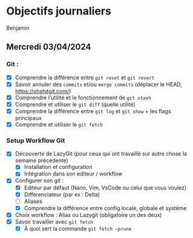 # Objectifs journaliers

Benjamin

## Mercredi 03/04/2024

### Git :

- [X] Comprendre la différence entre `git reset` et `git revert`
- [X] Savoir annuler des `commits` et/ou `merge commits` (déplacer le HEAD, https://ohshitgit.com/)
- [X] Comprendre l'utilité et le fonctionnement de `git stash`
- [X] Comprendre et utiliser le `git diff` (quelle utilité)
- [X] Comprendre la différence entre `git log` et `git show` + les flags principaux
- [X] Comprendre et utiliser le `git fetch`

### Setup Workflow Git

- [X] Découverte de LazyGit (pour ceux qui ont travaillé sur autre chose la semaine précédente)
  - [X] Installation et configuration
  - [X] Intégration dans son editeur / workflow
- [X] Configurer son git :
  - [X] Editeur par défaut (Nano, Vim, VsCode ou celui que vous voulez)
  - [X] Différenciateur (par ex : Delta)
  - [ ] Aliases
  - [X] Comprendre la différence entre config locale, globale et système
- [X] Choix workflow : Alias ou Lazygit (obligatoire un des deux)
- [X] Savoir travailler avec `git fetch`
  - [X] À quoi sert la commande `git fetch —prune`
